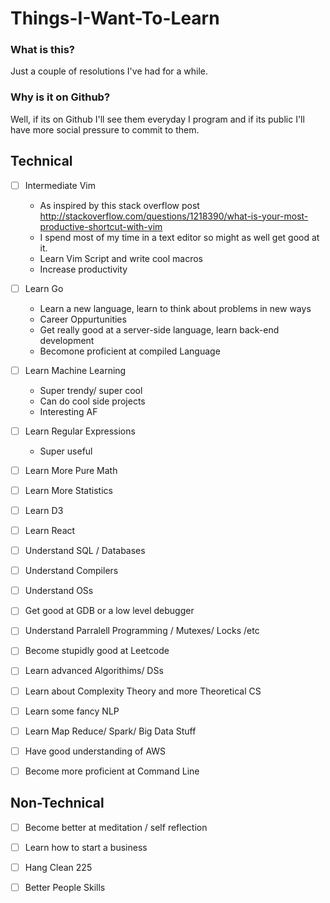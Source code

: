 # Things-I-Want-To-Learn

### What is this?

Just a couple of resolutions I've had for a while.

### Why is it on Github?

Well, if its on Github I'll see them everyday I program and if its public I'll have more social pressure to commit to them.

## Technical

- [ ] Intermediate Vim
    * As inspired by this stack overflow post http://stackoverflow.com/questions/1218390/what-is-your-most-productive-shortcut-with-vim
    * I spend most of my time in a text editor so might as well get good at it.
    * Learn Vim Script and write cool macros
    * Increase productivity

- [ ] Learn Go
    * Learn a new language, learn to think about problems in new ways
    * Career Oppurtunities
    * Get really good at a server-side language, learn back-end development
    * Becomone proficient at  compiled Language

- [ ] Learn Machine Learning
    * Super trendy/ super cool
    * Can do cool side projects
    * Interesting AF

- [ ] Learn Regular Expressions
    * Super useful

- [ ] Learn More Pure Math

- [ ] Learn More Statistics

- [ ] Learn D3

- [ ] Learn React

- [ ] Understand SQL / Databases

- [ ] Understand Compilers

- [ ] Understand OSs

- [ ] Get good at GDB or a low level debugger

- [ ] Understand Parralell Programming / Mutexes/ Locks /etc

- [ ] Become stupidly good at Leetcode

- [ ] Learn advanced Algorithims/ DSs

- [ ] Learn about Complexity Theory and more Theoretical CS

- [ ] Learn some fancy NLP

- [ ] Learn Map Reduce/ Spark/ Big Data Stuff

- [ ] Have good understanding of AWS

- [ ] Become more proficient at Command Line

## Non-Technical

- [ ] Become better at meditation / self reflection

- [ ] Learn how to start a business

- [ ] Hang Clean 225

- [ ] Better People Skills

